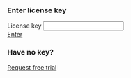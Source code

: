 <div class="license-form__wrap">
<div class="license-form-enter">
<h3 class="text text_h3">
  Enter license key
</h3>

<div class="form form--inline">
  <div class="form__row" style="max-width: 383px;">
    <label class="label">
      License key
    </label>
    <input id="license-token-input" class="textfield"
      type="text" license-token name="license-token"
      autocomplete="off" />
  </div>
  <a href="#" id="enter-license-key" class="button button_alt">Enter</a>
  <span></span>
</div>
</div>

<script>
$(document).ready(function() {

    tokenInputElement = $('[license-token]');
    if ($.cookie("demotoken") || $.cookie("license-token")) {
        let token = $.cookie("license-token") ? $.cookie("license-token") : $.cookie("demotoken");
        tokenInputElement.val(token);
    }
})
</script>

<div class="license-form-request">
<h3 class="text text_h3">
  Have no key?
</h3>
<div class="button-group">
  <a href="" data-open-modal="request_access" class="button button_alt">Request free trial</a>
</div>
</div>
</div>

